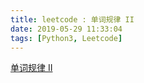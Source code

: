 ```yaml
---
title: leetcode : 单词规律 II
date: 2019-05-29 11:33:04
tags: [Python3, Leetcode]
---
```


[单词规律 II](https://leetcode-cn.com/problems/word-pattern-ii/)

